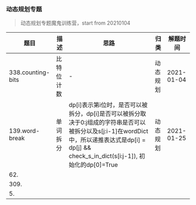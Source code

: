 ### 动态规划专题

> 动态规划专题魔鬼训练营，start from 20210104

|  题目   | 描述  | 思路 | 归类 | 解题时间 |
|  ----  | ----  | ---- | ---- | ---- |
|338.counting-bits|比特位计数|-|动态规划|2021-01-04|
|139.word-break|单词拆分|dp[i]表示第i位时，是否可以被拆分，dp[i]是否可以被拆分取决于0:j组成的字符串是否可以被拆分以及s[j:i-1]在wordDict中，所以递推表达式是dp[i] = dp[j] && check_s_in_dict(s[i:j-1]), 初始化的dp[0]=True |动态规划|2021-01-25|
|62.|
|309.|
|5.|
